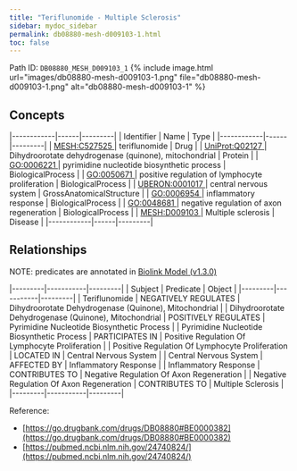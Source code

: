 ```yaml
---
title: "Teriflunomide - Multiple Sclerosis"
sidebar: mydoc_sidebar
permalink: db08880-mesh-d009103-1.html
toc: false 
---
```



Path ID: `DB08880_MESH_D009103_1`
{% include image.html url="images/db08880-mesh-d009103-1.png" file="db08880-mesh-d009103-1.png" alt="db08880-mesh-d009103-1" %}

## Concepts

|------------|------|---------|
| Identifier | Name | Type    |
|------------|------|---------|
| <a href="https://identifiers.org/MESH:C527525">MESH:C527525 </a> | teriflunomide | Drug |
| <a href="https://identifiers.org/UniProt:Q02127">UniProt:Q02127 </a> | Dihydroorotate dehydrogenase (quinone), mitochondrial | Protein |
| <a href="https://identifiers.org/GO:0006221">GO:0006221 </a> | pyrimidine nucleotide biosynthetic process | BiologicalProcess |
| <a href="https://identifiers.org/GO:0050671">GO:0050671 </a> | positive regulation of lymphocyte proliferation | BiologicalProcess |
| <a href="https://identifiers.org/UBERON:0001017">UBERON:0001017 </a> | central nervous system | GrossAnatomicalStructure |
| <a href="https://identifiers.org/GO:0006954">GO:0006954 </a> | inflammatory response | BiologicalProcess |
| <a href="https://identifiers.org/GO:0048681">GO:0048681 </a> | negative regulation of axon regeneration | BiologicalProcess |
| <a href="https://identifiers.org/MESH:D009103">MESH:D009103 </a> | Multiple sclerosis | Disease |
|------------|------|---------|

## Relationships


NOTE: predicates are annotated in <a href="https://github.com/biolink/biolink-model/releases/tag/v1.3.0">Biolink Model (v1.3.0)</a>

|---------|-----------|---------|
| Subject | Predicate | Object  |
|---------|-----------|---------|
| Teriflunomide | NEGATIVELY REGULATES | Dihydroorotate Dehydrogenase (Quinone), Mitochondrial |
| Dihydroorotate Dehydrogenase (Quinone), Mitochondrial | POSITIVELY REGULATES | Pyrimidine Nucleotide Biosynthetic Process |
| Pyrimidine Nucleotide Biosynthetic Process | PARTICIPATES IN | Positive Regulation Of Lymphocyte Proliferation |
| Positive Regulation Of Lymphocyte Proliferation | LOCATED IN | Central Nervous System |
| Central Nervous System | AFFECTED BY | Inflammatory Response |
| Inflammatory Response | CONTRIBUTES TO | Negative Regulation Of Axon Regeneration |
| Negative Regulation Of Axon Regeneration | CONTRIBUTES TO | Multiple Sclerosis |
|---------|-----------|---------|

Reference: 
  - [https://go.drugbank.com/drugs/DB08880#BE0000382](https://go.drugbank.com/drugs/DB08880#BE0000382)
  - [https://pubmed.ncbi.nlm.nih.gov/24740824/](https://pubmed.ncbi.nlm.nih.gov/24740824/)
